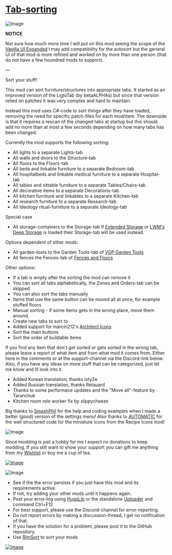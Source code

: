 # [Tab-sorting](https://steamcommunity.com/sharedfiles/filedetails/?id=2138635288)

![Image](https://i.imgur.com/iCj5o7O.png)

**NOTICE**

Not sure how much more time I will put on this mod seeing the scope of the [Vanilla UI Expanded]( https://steamcommunity.com/sharedfiles/filedetails/?id=2749945924)
I may add compatibility for the autosort but the general Ui of that mod is more refined and worked on by more than one person (that do not have a few houndred mods to support). 

—

Sort your stuff!
  
This mod can sort furniture/structures into appropriate tabs.
It started as an improved version of the LigtsTab (by betaALPHAs) but since that version relied on patches it was very complex and hard to maintain.

Instead this mod uses C#-code to sort things after they have loaded, removing the need for specific patch-files for each mod/item. The downside is that it requires a rescan of the changed tabs at startup but this should add no more than at most a few seconds depending on how many tabs has been changed.

Currently the mod supports the following sorting:

- All lights to a separate Lights-tab
- All walls and doors to the Structure-tab
- All floors to the Floors-tab
- All beds and linkable furniture to a separate Bedroom-tab
- All hospitalbeds and linkable medical furniture to a separate Hospital-tab
- All tables and sittable furniture to a separate Tables/Chairs-tab
- All decorative items to a separate Decorations-tab
- All kitchen furniture and linkables to a separate Kitchen-tab
- All research furniture to a separate Research-tab
- All Ideology ritual-furniture to a separate Ideology-tab

Special case
- All storage-containers to the Storage-tab
  If [Extended Storage](https://steamcommunity.com/sharedfiles/filedetails/?id=731732064) or [LWM's Deep Storage](https://steamcommunity.com/sharedfiles/filedetails/?id=1617282896) is loaded their Storage-tab will be used instead.
  
Options dependent of other mods:
- All garden-tools to the Garden Tools-tab of [VGP Garden Tools](https://steamcommunity.com/sharedfiles/filedetails/?id=2007063961)
- All fences the Fences-tab of [Fences and Floors](https://steamcommunity.com/sharedfiles/filedetails/?id=2012420113)
  
Other options:
- If a tab is empty after the sorting the mod can remove it
- You can sort all tabs alphabetically, the Zones and Orders-tab can be skipped
- You can also sort the tabs manually
- Items that use the same button can be moved all at once, for example stuffed floors
- Manual sorting - if some items gets in the wrong place, move them around.
- Create new tabs to sort to
- Added support for marcin212's [Architect Icons](https://steamcommunity.com/sharedfiles/filedetails/?id=1195427067)
- Sort the main buttons
- Sort the order of buildable items

If you find any item that don't get sorted or gets sorted in the wrong tab, please leave a report of what item and from what mod it comes from. Either here in the comments or at the support-channel via the Discord-link below.
Also, if you have any ideas on more stuff that can be categorized, just let me know and Ill look into it.

- Added Korean translation, thanks isty2e 
- Added Russian translation, thanks Reiquard
- Thanks to some performace updates and the "Move all"-feature by Taranchuk
- Kitchen room role worker fix by slippycheeze

Big thanks to [SmashPhil](https://steamcommunity.com/id/smashphil/myworkshopfiles/?appid=294100) for the help and coding examples when I made a better (good) version of the settings menu! 
Also thanks to [AUTOMATIC](https://steamcommunity.com/id/no-sry/myworkshopfiles/?appid=294100) for the well structured code for the miniature icons from the Recipe Icons mod!

![Image](https://i.imgur.com/Ds0rBAD.png)

Since modding is just a hobby for me I expect no donations to keep modding. If you still want to show your support you can gift me anything from my [Wishlist](https://store.steampowered.com/wishlist/id/Mlie) or buy me a cup of tea.

[![Image](https://i.imgur.com/VWG0yff.png)](https://ko-fi.com/G2G55DDYD)

![Image](https://i.imgur.com/5xwDG6H.png)



-  See if the the error persists if you just have this mod and its requirements active.
-  If not, try adding your other mods until it happens again.
-  Post your error-log using [HugsLib](https://steamcommunity.com/workshop/filedetails/?id=818773962) or the standalone [Uploader](https://steamcommunity.com/sharedfiles/filedetails/?id=2873415404) and command Ctrl+F12
-  For best support, please use the Discord-channel for error-reporting.
-  Do not report errors by making a discussion-thread, I get no notification of that.
-  If you have the solution for a problem, please post it to the GitHub repository.
-  Use [RimSort](https://github.com/RimSort/RimSort/releases/latest) to sort your mods



[![Image](https://img.shields.io/github/v/release/emipa606/TabSorting?label=latest%20version&style=plastic&labelColor=0070cd&color=white)](https://steamcommunity.com/sharedfiles/filedetails/changelog/2138635288)
